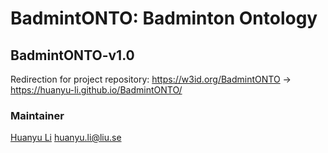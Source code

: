 # BadmintONTO: Badminton Ontology

## BadmintONTO-v1.0

Redirection for project repository: https://w3id.org/BadmintONTO -> https://huanyu-li.github.io/BadmintONTO/

### Maintainer
[Huanyu Li](http://huanyuli.se) huanyu.li@liu.se

